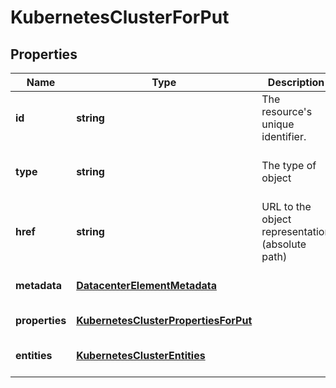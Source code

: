 # KubernetesClusterForPut

## Properties
| Name | Type | Description | Notes |
| ------------ | ------------- | ------------- | ------------- |
| **id** | **string** | The resource\'s unique identifier. | [optional] [readonly] [default to undefined] |
| **type** | **string** | The type of object | [optional] [readonly] [default to undefined] |
| **href** | **string** | URL to the object representation (absolute path) | [optional] [readonly] [default to undefined] |
| **metadata** | [**DatacenterElementMetadata**](DatacenterElementMetadata.md) |  | [optional] [default to undefined] |
| **properties** | [**KubernetesClusterPropertiesForPut**](KubernetesClusterPropertiesForPut.md) |  | [default to undefined] |
| **entities** | [**KubernetesClusterEntities**](KubernetesClusterEntities.md) |  | [optional] [default to undefined] |


